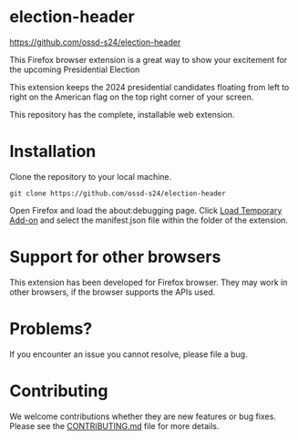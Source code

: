 # election-header

https://github.com/ossd-s24/election-header

This Firefox browser extension is a great way to show your excitement for the upcoming Presidential Election

This extension keeps the 2024 presidential candidates floating from left to right on the American flag on the top right corner of your screen. 

This repository has the complete, installable web extension.

# Installation

Clone the repository to your local machine. 

```
git clone https://github.com/ossd-s24/election-header
```

Open Firefox and load the about:debugging page. Click [Load Temporary Add-on](https://extensionworkshop.com/documentation/develop/temporary-installation-in-firefox/) and select the manifest.json file within the folder of the extension.

# Support for other browsers

This extension has been developed for Firefox browser. They may work in other browsers, if the browser supports the APIs used.

# Problems?

If you encounter an issue you cannot resolve, please file a bug.

# Contributing

We welcome contributions whether they are new features or bug fixes. Please see the [CONTRIBUTING.md](https://github.com/ossd-s24/election-header/blob/main/CONTRIBUTING.md) file for more details.